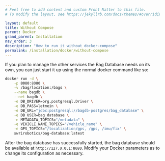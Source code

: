 ```yaml
---
# Feel free to add content and custom Front Matter to this file.
# To modify the layout, see https://jekyllrb.com/docs/themes/#overriding-theme-defaults

layout: default
title: Without Compose
parent: Docker
grand_parent: Installation
nav_order: 3
description: "How to run it without docker-compose"
permalink: /installation/docker/without-compose
---
```


If you plan to manage the other services the Bag Database needs on its own, you
can just start it up using the normal docker command like so:

```bash
docker run -d \
    -p 8080:8080 \
    -v /bag/location:/bags \
    --name bagdb \
    --net bagdb \
    -e DB_DRIVER=org.postgresql.Driver \
    -e DB_PASS=letmein \
    -e DB_URL="jdbc:postgresql://bagdb-postgres/bag_database" \
    -e DB_USER=bag_database \
    -e METADATA_TOPICS="/metadata" \
    -e VEHICLE_NAME_TOPICS="/vehicle_name" \
    -e GPS_TOPICS="/localization/gps, /gps, /imu/fix" \
    swrirobotics/bag-database:latest
```

After the bag database has successfully started, the bag database should be
available at `http://127.0.0.1:8080`.  Modify your Docker parameters as to change its
configuration as necessary.
